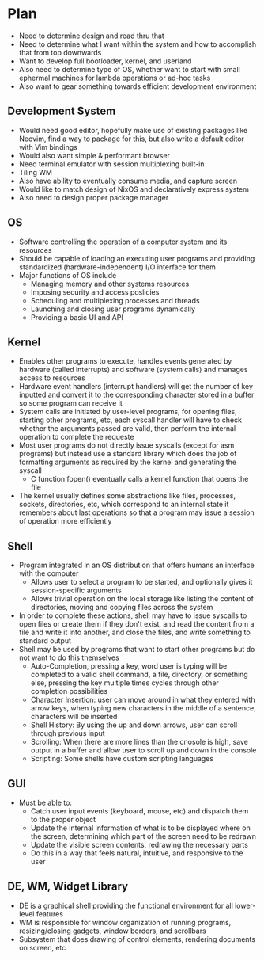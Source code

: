 # Plan
- Need to determine design and read thru that
- Need to determine what I want within the system and how to accomplish that from top downwards
- Want to develop full bootloader, kernel, and userland
- Also need to determine type of OS, whether want to start with small ephermal machines for lambda operations or ad-hoc tasks
- Also want to gear something towards efficient development environment

## Development System
- Would need good editor, hopefully make use of existing packages like Neovim, find a way to package for this, but also write a default editor with Vim bindings
- Would also want simple & performant browser
- Need terminal emulator with session multiplexing built-in
- Tiling WM
- Also have ability to eventually consume media, and capture screen
- Would like to match design of NixOS and declaratively express system
- Also need to design proper package manager

## OS
- Software controlling the operation of a computer system and its resources
- Should be capable of loading an executing user programs and providing standardized (hardware-independent) I/O interface for them
- Major functions of OS include
    - Managing memory and other systems resources
    - Imposing security and access poslicies
    - Scheduling and multiplexing processes and threads
    - Launching and closing user programs dynamically
    - Providing a basic UI and API

## Kernel
- Enables other programs to execute, handles events generated by hardware (called interrupts) and software (system calls) and manages access to resources
- Hardware event handlers (interrupt handlers) will get the number of key inputted and convert it to the corresponding character stored in a buffer so some program can receive it
- System calls are initiated by user-level programs, for opening files, starting other programs, etc, each syscall handler will have to check whether the arguments passed are valid, then perform the internal operation to complete the requeste
- Most user programs do not directly issue syscalls (except for asm programs) but instead use a standard library which does the job of formatting arguments as required by the kernel and generating the syscall
    - C function fopen() eventually calls a kernel function that opens the file
- The kernel usually defines some abstractions like files, processes, sockets, directories, etc, which correspond to an internal state it remembers about last operations so that a program may issue a session of operation more efficiently

## Shell
- Program integrated in an OS distribution that offers humans an interface with the computer
    - Allows user to select a program to be started, and optionally gives it session-specific arguments
    - Allows trivial operation on the local storage like listing the content of directories, moving and copying files across the system
- In order to complete these actions, shell may have to issue syscalls to open files or create them if they don't exist, and read the content from a file and write it into another, and close the files, and write something to standard output
- Shell may be used by programs that want to start other programs but do not want to do this themselves
    - Auto-Completion, pressing a key, word user is typing will be completed to a valid shell command, a file, directory, or something else, pressing the key multiple times cycles through other completion possibilities
    - Character Insertion: user can move around in what they entered with arrow keys, when typing new characters in the middle of a sentence, characters will be inserted
    - Shell History: By using the up and down arrows, user can scroll through previous input
    - Scrolling: When there are more lines than the cnosole is high, save output in a buffer and allow user to scroll up and down in the console
    - Scripting: Some shells have custom scripting languages

## GUI
- Must be able to:
    - Catch user input events (keyboard, mouse, etc) and dispatch them to the proper object
    - Update the internal information of what is to be displayed where on the screen, determining which part of the screen need to be redrawn
    - Update the visible screen contents, redrawing the necessary parts
    - Do this in a way that feels natural, intuitive, and responsive to the user

## DE, WM, Widget Library
- DE is a graphical shell providing the functional environment for all lower-level features
- WM is responsible for window organization of running programs, resizing/closing gadgets, window borders, and scrollbars
- Subsystem that does drawing of control elements, rendering documents on screen, etc
